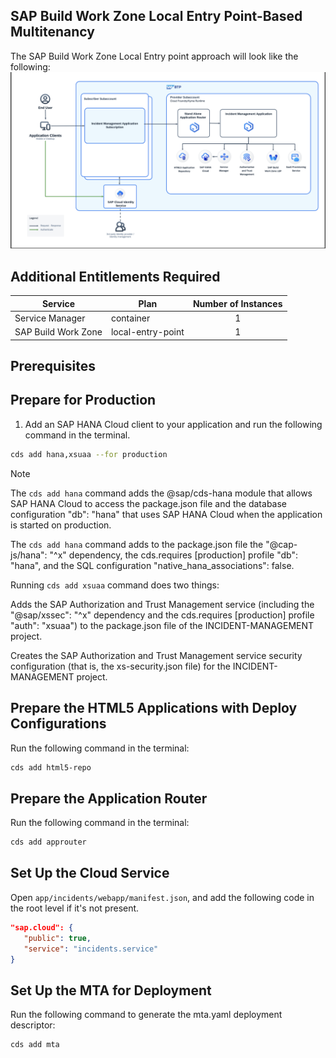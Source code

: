 ## SAP Build Work Zone Local Entry Point-Based Multitenancy
The SAP Build Work Zone Local Entry point approach will look like the following:
<img src="./images/SaaS-LEP-SolutionDiagram.png"/>
## Additional Entitlements Required 

| Service                                    | Plan       | Number of Instances |
|--------------------------------------------|------------|:-------------------:|
| Service Manager                            | container       |          1          |
| SAP Build Work Zone | local-entry-point |          1          |

## Prerequisites

## Prepare for Production

1. Add an SAP HANA Cloud client to your application and run the following command in the terminal.

```sh
cds add hana,xsuaa --for production
```
> [!Note]
> The `cds add hana` command adds the @sap/cds-hana module that allows SAP HANA Cloud to access the package.json file and the database configuration "db": "hana" that uses SAP HANA Cloud when the application is started on production.
>
> The `cds add hana` command adds to the package.json file the "@cap-js/hana": "^x" dependency, the cds.requires [production] profile "db": "hana", and the SQL configuration "native_hana_associations": false.
>
> Running `cds add xsuaa` command does two things:
>
> Adds the SAP Authorization and Trust Management service (including the "@sap/xssec": "^x" dependency and the cds.requires [production] profile "auth": "xsuaa") to the package.json file of the INCIDENT-MANAGEMENT project.
>
> Creates the SAP Authorization and Trust Management service security configuration (that is, the xs-security.json file) for the INCIDENT-MANAGEMENT project.


## Prepare the HTML5 Applications with Deploy Configurations

Run the following command in the terminal:

```sh
cds add html5-repo
```

## Prepare the Application Router

Run the following command in the terminal:

```sh
cds add approuter
```

## Set Up the Cloud Service

Open `app/incidents/webapp/manifest.json`, and add the following code in the root level if it's not present.

```json
"sap.cloud": {
   "public": true,
   "service": "incidents.service"
}
```

## Set Up the MTA for Deployment

Run the following command to generate the mta.yaml deployment descriptor:

```sh
cds add mta
```

